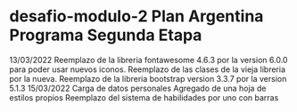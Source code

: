 # desafio-modulo-2 Plan Argentina Programa Segunda Etapa

13/03/2022
Reemplazo de la libreria fontawesome 4.6.3 por la version 6.0.0 para poder usar nuevos iconos. Reemplazo de las clases de la vieja libreria por la nueva.
Reemplazo de la libreria bootstrap version 3.3.7 por la version 5.1.3
15/03/2022
Carga de datos personales
Agregado de una hoja de estilos propios
Reemplazo del sistema de habilidades por uno con barras
